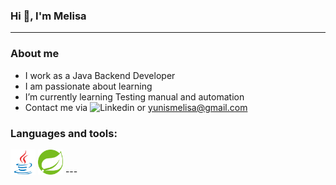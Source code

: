 ### Hi 👋, I'm Melisa

---

### About me

- I work as a Java Backend Developer
- I am passionate about learning
- I’m currently learning Testing manual and automation
- Contact me via ![Linkedin](https://www.linkedin.com/in/melisa-yunis/) or <a href="mailto:yunismelisa@gmail.com">yunismelisa@gmail.com</a>

<div align="left">
    <h3> Languages and tools: </h3>
    <div>
        <img src="https://github.com/devicons/devicon/blob/55609aa5bd817ff167afce0d965585c92040787a/icons/java/java-original.svg?plain=1" title="Java" alt="Java" width="40" height="40"/>
        <img src="https://github.com/devicons/devicon/blob/55609aa5bd817ff167afce0d965585c92040787a/icons/spring/spring-original.svg?plain=1" title="Spring Boot" alt="Spring Boot" width="40" height="40"/>
---

<!--
**Melisayunis/MelisaYunis** is a ✨ _special_ ✨ repository because its `README.md` (this file) appears on your GitHub profile.

Here are some ideas to get you started:

- 🔭 I’m currently working on ...
- 🌱 I’m currently learning ...
- 👯 I’m looking to collaborate on ...
- 🤔 I’m looking for help with ...
- 💬 Ask me about ...
- 📫 How to reach me: ...
- 😄 Pronouns: ...
- ⚡ Fun fact: ...
-->
